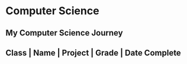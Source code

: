 # Computer Science
## My Computer Science Journey
## Class | Name | Project | Grade | Date Complete

